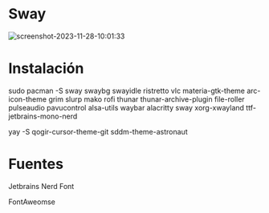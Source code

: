 # Sway
![screenshot-2023-11-28-10:01:33](https://github.com/dilanrojas/sway/assets/99371498/76ce3e11-1aed-44b1-8fb5-605b51cab35a)

# Instalación

sudo pacman -S sway swaybg swayidle ristretto vlc materia-gtk-theme arc-icon-theme grim slurp mako rofi thunar thunar-archive-plugin file-roller pulseaudio pavucontrol alsa-utils waybar alacritty sway xorg-xwayland ttf-jetbrains-mono-nerd

yay -S qogir-cursor-theme-git sddm-theme-astronaut

# Fuentes

Jetbrains Nerd Font

FontAweomse
